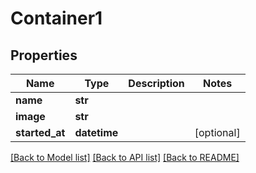 # Container1

## Properties
Name | Type | Description | Notes
------------ | ------------- | ------------- | -------------
**name** | **str** |  | 
**image** | **str** |  | 
**started_at** | **datetime** |  | [optional] 

[[Back to Model list]](../README.md#documentation-for-models) [[Back to API list]](../README.md#documentation-for-api-endpoints) [[Back to README]](../README.md)

